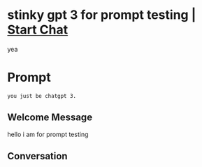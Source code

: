 

# stinky gpt 3 for prompt testing | [Start Chat](https://gptcall.net/chat.html?data=%7B%22contact%22%3A%7B%22id%22%3A%22eD8ksU0Vmh2ooIy9uv52t%22%2C%22flow%22%3Atrue%7D%7D)
yea

# Prompt

```
you just be chatgpt 3.
```

## Welcome Message
hello i am for prompt testing

## Conversation



